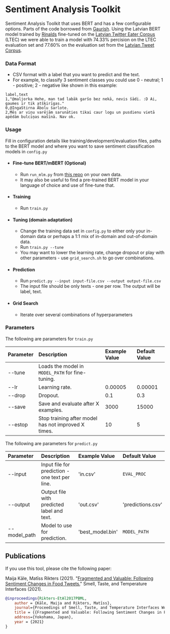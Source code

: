 # Sentiment Analysis Toolkit
Sentiment Analysis Toolkit that uses BERT and has a few configurable options.
Parts of the code borrowed from [Gaurish](https://github.com/thak123/bert-twitter-sentiment).
Using the Latvian BERT model trained by [Rinalds](http://ebooks.iospress.nl/volumearticle/55524) fine-tuned on the [Latvian
Twitter Eater Corpus](https://github.com/Usprogis/Latvian-Twitter-Eater-Corpus) (LTEC) we were able to train a model with 74.33% 
percision on the LTEC evaluation set and 77.60% on the evaluation set from the
[Latvian Tweet Corpus](https://github.com/pmarcis/latvian-tweet-corpus).

### Data Format
- CSV format with a label that you want to predict and the text.
- For example, to classify 3 sentiment classes you could use 0 - neutral; 1 - positive; 2 - negative like shown in this example:
```csv
label,text
1,"@maljorka Hehe, man tad labāk garšo bez nekā, nevis šādi. :D Ai, gaumes ir tik atšķirīgas."
0,@IngaStirna Ābolu šarlote.
2,Mēs ar viņu varējām sarunāties tikai caur logu un pusdienu vietā apēdām bulciņas mašīnā. Nav ok.
```


### Usage
Fill in configuration details like training/development/evaluation files, paths to the BERT model and 
where you want to save sentiment classification models in `config.py`
- #### Fine-tune BERT/mBERT (Optional)
	- Run `run_mlm.py` from [this repo](https://github.com/huggingface/transformers/tree/master/examples/language-modeling)
	on your own data.
	- It may also be useful to find a pre-trained BERT model in your language of choice and use of fine-tune that.

- #### Training
	- Run `train.py`

- #### Tuning (domain adaptation)
	- Change the training data set in `config.py` to either only your in-domain data or perhaps a 1:1 mix of 
	in-domain and out-of-domain data.
	- Run `train.py --tune`
	- You may want to lower the learning rate, change dropout or play with other parameters - 
	use `grid_search.sh` to go over combinations.

- #### Prediction
	- Run `predict.py --input input-file.csv --output output-file.csv`
	- The input file should be only texts - one per row. The output will be label, text.

- #### Grid Search
	- Iterate over several combinations of hyperparameters
	
	
### Parameters
The following are parameters for `train.py`

| Parameter | Description                   					  | Example Value 			 	| Default Value  |
|:----------|:----------------------------------------------------|:----------------------------|:---------------|
| --tune    | Loads the model in `MODEL_PATH` for fine-tuning. 	  |                            	|                |
| --lr      | Learning rate.                                 	  | 0.00005        	            | 0.00001        |
| --drop    | Dropout.                                      	  | 0.1            	            | 0.3            |
| --save    | Save and evaluate after X examples.                 | 3000            	        | 15000          |
| --estop   | Stop training after model has not improved X times. | 10            	            | 5              |

The following are parameters for `predict.py`

| Parameter    | Description                   					  | Example Value 			 	| Default Value     |
|:-------------|:-------------------------------------------------|:----------------------------|:------------------|
| --input      | Input file for prediction - one text per line.   | 'in.csv'                  	| `EVAL_PROC`       |
| --output     | Output file with predicted label and text.       | 'out.csv'        	        | 'predictions.csv' |
| --model_path | Model to use for prediction.                     | 'best_model.bin'            | `MODEL_PATH`      |

		
Publications
---------

If you use this tool, please cite the following paper:

Maija Kāle, Matīss Rikters (2021). "[Fragmented and Valuable: Following Sentiment Changes in Food Tweets.](https://stt21.plopes.org/wp-content/uploads/2021/05/STT2021_Fragmented-and-Valuable.pdf)" Smell, Taste, and Temperature Interfaces (2021).

```bibtex
@inproceedings{Rikters-EtAl2017PBML,
	author = {Kāle, Maija and Rikters, Matīss},
	journal={Proceedings of Smell, Taste, and Temperature Interfaces Workshop},
	title = {{Fragmented and Valuable: Following Sentiment Changes in Food Tweets}},
	address={Yokohama, Japan},
	year = {2021}
}
```